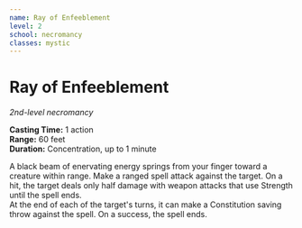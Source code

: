 ```yaml
---
name: Ray of Enfeeblement
level: 2
school: necromancy
classes: mystic
---
```


# Ray of Enfeeblement

_2nd-level necromancy_

**Casting Time:** 1 action    
**Range:** 60 feet    
**Duration:** Concentration, up to 1 minute 

A black beam of enervating energy springs from your finger toward a creature within range. Make a ranged spell attack against the target. On a hit, the target deals only half damage with weapon attacks that use Strength until the spell ends.    
At the end of each of the target's turns, it can make a Constitution saving throw against the spell. On a success, the spell ends.
